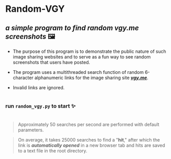 # Random-VGY
## *a simple program to find random vgy.me screenshots* 🖼️

- The purpose of this program is to demonstrate the public nature of such image sharing websites and to serve as a fun way to see random screenshots that users have posted.

- The program uses a multithreaded search function of random 6-character alphanumeric links for the image sharing site ***[vgy.me](https://vgy.me/)***.

- Invalid links are ignored.

#

### run **``random_vgy.py``** to start ✨

#

> Approximately 50 searches per second are performed with default parameters.

> On average, it takes 25000 searches to find a "**hit**," after which the link is ***automatically opened*** in a new browser tab and hits are saved to a text file in the root directory.
